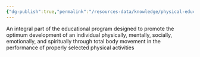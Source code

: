 ```yaml
---
{"dg-publish":true,"permalink":"/resources-data/knowledge/physical-education/physical-education/"}
---
```


An integral part of the educational program designed to promote the optimum development of an individual physically, mentally, socially, emotionally, and spiritually through total body movement in the performance of properly selected physical activities